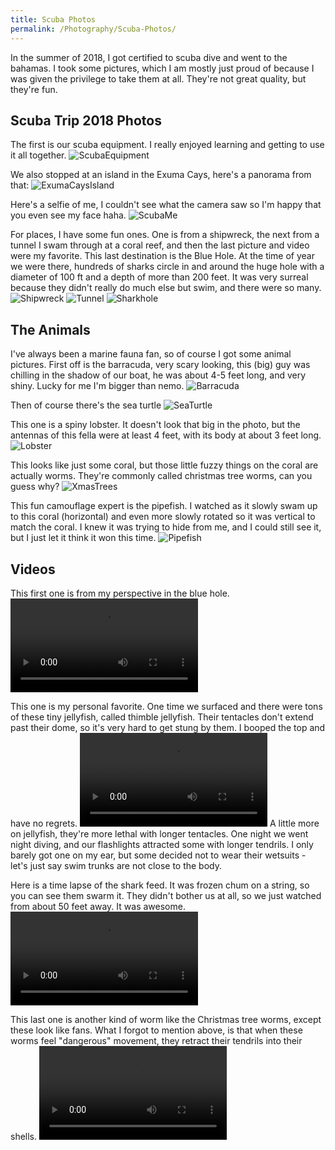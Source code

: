 ```yaml
---
title: Scuba Photos
permalink: /Photography/Scuba-Photos/
---
```


In the summer of 2018, I got certified to scuba dive and went to the bahamas. I took some pictures, which I am mostly just proud of because I was given the privilege to take them at all. They're not great quality, but they're fun.

## Scuba Trip 2018 Photos

The first is our scuba equipment. I really enjoyed learning and getting to use it all together.
![ScubaEquipment](https://github.com/AbiChi/blog/blob/master/assets/images/ScubaEquipment.jpg "Our Scuba Equipment")

We also stopped at an island in the Exuma Cays, here's a panorama from that:
![ExumaCaysIsland](https://github.com/AbiChi/blog/blob/master/assets/images/ExumaCaysIsland.jpg "An island we stopped at in the Exuma Cays")

Here's a selfie of me, I couldn't see what the camera saw so I'm happy that you even see my face haha.
![ScubaMe](https://github.com/AbiChi/blog/blob/master/assets/images/ScubaMe.jpg "Underwater Selfie")

For places, I have some fun ones. One is from a shipwreck, the next from a tunnel I swam through at a coral reef, and then the last picture and video were my favorite. This last destination is the Blue Hole. At the time of year we were there, hundreds of sharks circle in and around the huge hole with a diameter of 100 ft and a depth of more than 200 feet. It was very surreal because they didn't really do much else but swim, and there were so many.
![Shipwreck](https://github.com/AbiChi/blog/blob/master/assets/images/Shipwreck.jpg "A Shipwreck")
![Tunnel](https://github.com/AbiChi/blog/blob/master/assets/images/Tunnel.jpg "A small coral reef tunnel")
![Sharkhole](https://github.com/AbiChi/blog/blob/master/assets/images/Sharkhole.jpg "My view from my place in the Blue Hole")

## The Animals

I've always been a marine fauna fan, so of course I got some animal pictures. First off is the barracuda, very scary looking, this (big) guy was chilling in the shadow of our boat, he was about 4-5 feet long, and very shiny. Lucky for me I'm bigger than nemo.
![Barracuda](https://github.com/AbiChi/blog/blob/master/assets//images/Barracuda.JPG "Barracuda")

Then of course there's the sea turtle
![SeaTurtle](https://github.com/AbiChi/blog/blob/master/assets/images/SeaTurtle.jpg "A swimming sea turtle")

This one is a spiny lobster. It doesn't look that big in the photo, but the antennas of this fella were at least 4 feet, with its body at about 3 feet long.
![Lobster](https://github.com/AbiChi/blog/blob/master/assets/images/Lobster.jpg "Lobster in a Reef")

This looks like just some coral, but those little fuzzy things on the coral are actually worms. They're commonly called christmas tree worms, can you guess why?
![XmasTrees](https://github.com/AbiChi/blog/blob/master/assets/images/XmasTrees.jpg "Christmas tree worms")

This fun camouflage expert is the pipefish. I watched as it slowly swam up to this coral (horizontal) and even more slowly rotated so it was vertical to match the coral. I knew it was trying to hide from me, and I could still see it, but I just let it think it won this time.
![Pipefish](https://github.com/AbiChi/blog/blob/master/assets/images/Pipefish.jpg "A pipefish trying to camouflage")

## Videos

This first one is from my perspective in the blue hole.
![Sharkholevid](https://github.com/AbiChi/blog/blob/master/assets/videos/Sharkhole.mov "A clip of me in the Blue Hole")

This one is my personal favorite. One time we surfaced and there were tons of these tiny jellyfish, called thimble jellyfish. Their tentacles don't extend past their dome, so it's very hard to get stung by them. I booped the top and have no regrets.
![LittleJelly](https://github.com/AbiChi/blog/blob/master/assets/videos/LittleJelly.mov "A clip of a Thimble Jellyfish swimming")
A little more on jellyfish, they're more lethal with longer tentacles. One night we went night diving, and our flashlights attracted some with longer tendrils. I only barely got one on my ear, but some decided not to wear their wetsuits - let's just say swim trunks are not close to the body.

Here is a time lapse of the shark feed. It was frozen chum on a string, so you can see them swarm it. They didn't bother us at all, so we just watched from about 50 feet away. It was awesome.
![SharkFeed](https://github.com/AbiChi/blog/blob/master/assets/videos/SharkFeed.mov "A timelapse of the sharkfeed")

This last one is another kind of worm like the Christmas tree worms, except these look like fans. What I forgot to mention above, is that when these worms feel "dangerous" movement, they retract their tendrils into their shells.
![WormsClosing](https://github.com/AbiChi/blog/blob/master/assets/videos/WormsClosing.mov "Closing Worms")